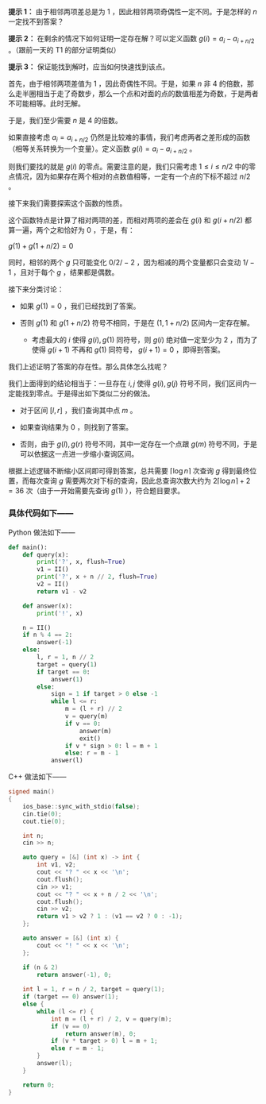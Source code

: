 **提示 1：** 由于相邻两项差总是为 $1$ ，因此相邻两项奇偶性一定不同。于是怎样的 $n$ 一定找不到答案？

**提示 2：** 在剩余的情况下如何证明一定存在解？可以定义函数 $g(i)=a_i-a_{i+n/2}$ 。（跟前一天的 T1 的部分证明类似）

**提示 3：** 保证能找到解时，应当如何快速找到该点。

首先，由于相邻两项差值为 $1$ ，因此奇偶性不同。于是，如果 $n$ 非 $4$ 的倍数，那么走半圈相当于走了奇数步，那么一个点和对面的点的数值相差为奇数，于是两者不可能相等。此时无解。

于是，我们至少需要 $n$ 是 $4$ 的倍数。

如果直接考虑 $a_i=a_{i+n/2}$ 仍然是比较难的事情，我们考虑两者之差形成的函数（相等关系转换为一个变量）。定义函数 $g(i)=a_i-a_{i+n/2}$ 。

则我们要找的就是 $g(i)$ 的零点。需要注意的是，我们只需考虑 $1\leq i\leq n/2$ 中的零点情况，因为如果存在两个相对的点数值相等，一定有一个点的下标不超过 $n/2$ 。

接下来我们需要探索这个函数的性质。

这个函数特点是计算了相对两项的差，而相对两项的差会在 $g(i)$ 和 $g(i+n/2)$ 都算一遍，两个之和恰好为 $0$ ，于是，有：

$g(1)+g(1+n/2)=0$

同时，相邻的两个 $g$ 只可能变化 $0/2/-2$ ，因为相减的两个变量都只会变动 $1/-1$ ，且对于每个 $g$ ，结果都是偶数。

接下来分类讨论：

- 如果 $g(1)=0$ ，我们已经找到了答案。

- 否则 $g(1)$ 和 $g(1+n/2)$ 符号不相同，于是在 $(1,1+n/2)$ 区间内一定存在解。

    - 考虑最大的 $i$ 使得 $g(i),g(1)$ 同符号，则 $g(i)$ 绝对值一定至少为 $2$ ，而为了使得 $g(i+1)$ 不再和 $g(1)$ 同符号， $g(i+1)=0$ ，即得到答案。

我们上述证明了答案的存在性。那么具体怎么找呢？

我们上面得到的结论相当于：一旦存在 $i, j$ 使得 $g(i),g(j)$ 符号不同，我们区间内一定能找到零点。于是得出如下类似二分的做法。

- 对于区间 $[l,r]$ ，我们查询其中点 $m$ 。

- 如果查询结果为 $0$ ，则找到了答案。

- 否则，由于 $g(l),g(r)$ 符号不同，其中一定存在一个点跟 $g(m)$ 符号不同，于是可以依据这一点进一步缩小查询区间。

根据上述逻辑不断缩小区间即可得到答案，总共需要 $\lceil\log n\rceil$ 次查询 $g$ 得到最终位置，而每次查询 $g$ 需要两次对下标的查询，因此总查询次数大约为 $2\lceil\log n\rceil+2=36$ 次（由于一开始需要先查询 $g(1)$ ），符合题目要求。

### 具体代码如下——

Python 做法如下——

```Python []
def main():
    def query(x):
        print('?', x, flush=True)
        v1 = II()
        print('?', x + n // 2, flush=True)
        v2 = II()
        return v1 - v2

    def answer(x):
        print('!', x)

    n = II()
    if n % 4 == 2:
        answer(-1)
    else:
        l, r = 1, n // 2
        target = query(1)
        if target == 0:
            answer(1)
        else:
            sign = 1 if target > 0 else -1
            while l <= r:
                m = (l + r) // 2
                v = query(m)
                if v == 0:
                    answer(m)
                    exit()
                if v * sign > 0: l = m + 1
                else: r = m - 1
            answer(l)
```

C++ 做法如下——

```cpp []
signed main()
{
    ios_base::sync_with_stdio(false);
    cin.tie(0);
    cout.tie(0);

    int n;
    cin >> n;

    auto query = [&] (int x) -> int {
        int v1, v2;
        cout << "? " << x << '\n';
        cout.flush();
        cin >> v1;
        cout << "? " << x + n / 2 << '\n';
        cout.flush();
        cin >> v2;
        return v1 > v2 ? 1 : (v1 == v2 ? 0 : -1);
    };

    auto answer = [&] (int x) {
        cout << "! " << x << '\n';
    };

    if (n & 2)
        return answer(-1), 0;
    
    int l = 1, r = n / 2, target = query(1);
    if (target == 0) answer(1);
    else {
        while (l <= r) {
            int m = (l + r) / 2, v = query(m);
            if (v == 0)
                return answer(m), 0;
            if (v * target > 0) l = m + 1;
            else r = m - 1;
        }
        answer(l);
    }

    return 0;
}
```
